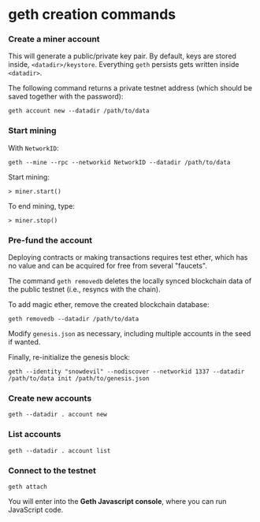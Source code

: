 # geth creation commands


### Create a miner account

This will generate a public/private key pair. By default, keys are stored inside, `<datadir>/keystore`. Everything `geth` persists gets written inside `<datadir>`.

The following command returns a private testnet address (which should be saved together with the password):

```
geth account new --datadir /path/to/data
```

### Start mining

With `NetworkID`:

```
geth --mine --rpc --networkid NetworkID --datadir /path/to/data
```

Start mining:

```
> miner.start()
```

To end mining, type:

```
> miner.stop()
```



### Pre-fund the account

Deploying contracts or making transactions requires test ether, which has no value and can be acquired for free from several "faucets".

The command `geth removedb` deletes the locally synced blockchain data of the public testnet (i.e., resyncs with the chain).

To add magic ether, remove the created blockchain database:

```
geth removedb --datadir /path/to/data
```

Modify `genesis.json` as necessary, including multiple accounts in the seed if wanted.

Finally, re-initialize the genesis block:

```
geth --identity "snowdevil" --nodiscover --networkid 1337 --datadir /path/to/data init /path/to/genesis.json
```

### Create new accounts

```
geth --datadir . account new
```

### List accounts

```
geth --datadir . account list
```


### Connect to the testnet

```
geth attach
```

You will enter into the **Geth Javascript console**, where you can run JavaScript code.
